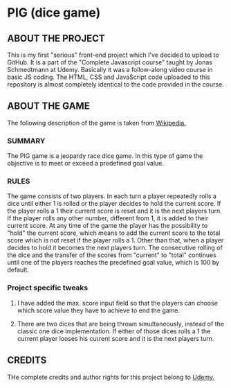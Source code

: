 # PIG (dice game)

## ABOUT THE PROJECT
This is my first "serious" front-end project which I've decided to upload to GitHub. It is a part of the "Complete Javascript course" taught by Jonas Schmedtmann at Udemy. Basically it was a follow-along video course in basic JS coding. The HTML, CSS and JavaScript code uploaded to this repository is almost completely identical to the code provided in the course.

## ABOUT THE GAME
The following description of the game is taken from [Wikipedia.](https://en.wikipedia.org/wiki/Pig_dice_game)

### SUMMARY
The PIG game is a jeopardy race dice game. In this type of game the objective is to meet or exceed a predefined goal value.

### RULES
The game consists of two players. In each turn a player repeatedly rolls a dice until either 1 is rolled or the player decides to hold the current score.
If the player rolls a 1 their current score is reset and it is the next players turn. If the player rolls any other number, different from 1, it is added to their current score. At any time of the game the player has the possibility to "hold" the current score, which means to add the current score to the total score which is not reset if the player rolls a 1. Other than that, when a player decides to hold it becomes the next players turn. The consecutive rolling of the dice and the transfer of the scores from "current" to "total" continues until one of the players reaches the predefined goal value, which is 100 by default.

### Project specific tweaks
1. I have added the max. score input field so that the players can choose which score value they have to achieve to end the game.

2. There are two dices that are being thrown simultaneously, instead of the classic one dice implementation. If either of those dices rolls a 1 the current player looses his current score and it is the next players turn.

## CREDITS
THe complete credits and author rights for this project belong to [Udemy.](https://www.udemy.com/the-complete-javascript-course/learn/v4/overview)
